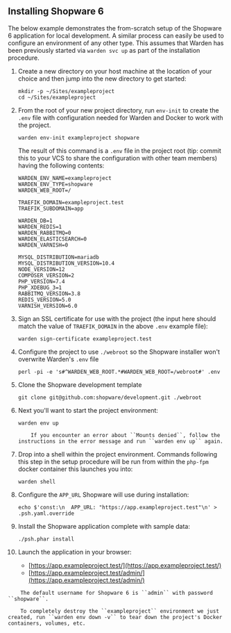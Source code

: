 ## Installing Shopware 6

The below example demonstrates the from-scratch setup of the Shopware 6 application for local development. A similar process can easily be used to configure an environment of any other type. This assumes that Warden has been previously started via `warden svc up` as part of the installation procedure.

1.  Create a new directory on your host machine at the location of your choice and then jump into the new directory to get started:

        mkdir -p ~/Sites/exampleproject
        cd ~/Sites/exampleproject

2.  From the root of your new project directory, run `env-init` to create the `.env` file with configuration needed for Warden and Docker to work with the project.

        warden env-init exampleproject shopware

    The result of this command is a `.env` file in the project root (tip: commit this to your VCS to share the configuration with other team members) having the following contents:

        WARDEN_ENV_NAME=exampleproject
        WARDEN_ENV_TYPE=shopware
        WARDEN_WEB_ROOT=/

        TRAEFIK_DOMAIN=exampleproject.test
        TRAEFIK_SUBDOMAIN=app

        WARDEN_DB=1
        WARDEN_REDIS=1
        WARDEN_RABBITMQ=0
        WARDEN_ELASTICSEARCH=0
        WARDEN_VARNISH=0

        MYSQL_DISTRIBUTION=mariadb
        MYSQL_DISTRIBUTION_VERSION=10.4
        NODE_VERSION=12
        COMPOSER_VERSION=2
        PHP_VERSION=7.4
        PHP_XDEBUG_3=1
        RABBITMQ_VERSION=3.8
        REDIS_VERSION=5.0
        VARNISH_VERSION=6.0

3.  Sign an SSL certificate for use with the project (the input here should match the value of `TRAEFIK_DOMAIN` in the above `.env` example file):

        warden sign-certificate exampleproject.test

4.  Configure the project to use `./webroot` so the Shopware installer won't overwrite Warden's `.env` file

        perl -pi -e 's#^WARDEN_WEB_ROOT.*#WARDEN_WEB_ROOT=/webroot#' .env

5.  Clone the Shopware development template

        git clone git@github.com:shopware/development.git ./webroot

6.  Next you'll want to start the project environment:

        warden env up

    ```warning::
        If you encounter an error about ``Mounts denied``, follow the instructions in the error message and run ``warden env up`` again.
    ```

7.  Drop into a shell within the project environment. Commands following this step in the setup procedure will be run from within the `php-fpm` docker container this launches you into:

        warden shell

8.  Configure the `APP_URL` Shopware will use during installation:

        echo $'const:\n  APP_URL: "https://app.exampleproject.test"\n' > .psh.yaml.override

9.  Install the Shopware application complete with sample data:

        ./psh.phar install

10. Launch the application in your browser:

    - [https://app.exampleproject.test/](https://app.exampleproject.test/)
    - [https://app.exampleproject.test/admin/](https://app.exampleproject.test/admin/)

```note::
    The default username for Shopware 6 is ``admin`` with password ``shopware``.
```

```note::
    To completely destroy the ``exampleproject`` environment we just created, run ``warden env down -v`` to tear down the project's Docker containers, volumes, etc.
```
